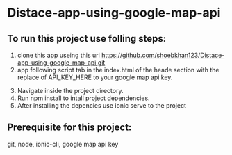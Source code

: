 # Distace-app-using-google-map-api

## To run this project use folling steps: 
1. clone this app useing this url https://github.com/shoebkhan123/Distace-app-using-google-map-api.git
2. app following script tab in the index.html of the heade section with the replace of API_KEY_HERE to your google map api key.
  <script src="https://maps.googleapis.com/maps/api/js?key=API_KEY_HERE" defer></script>

3. Navigate inside the project directory.
4. Run npm install to intall project dependencies.
5. After installing the depencies use ionic serve to the project

## Prerequisite for this project: 
git, node, ionic-cli, google map api key

